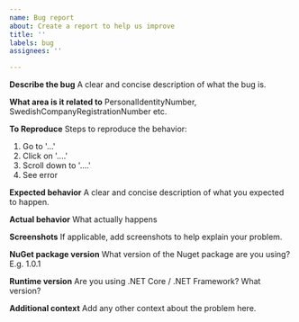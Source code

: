 ```yaml
---
name: Bug report
about: Create a report to help us improve
title: ''
labels: bug
assignees: ''

---
```


**Describe the bug**
A clear and concise description of what the bug is.

**What area is it related to**
PersonalIdentityNumber, SwedishCompanyRegistrationNumber etc.

**To Reproduce**
Steps to reproduce the behavior:
1. Go to '...'
2. Click on '....'
3. Scroll down to '....'
4. See error

**Expected behavior**
A clear and concise description of what you expected to happen.

**Actual behavior**
What actually happens

**Screenshots**
If applicable, add screenshots to help explain your problem.

**NuGet package version**
What version of the Nuget package are you using? E.g. 1.0.1

**Runtime version**
Are you using .NET Core / .NET Framework? What version?

**Additional context**
Add any other context about the problem here.
